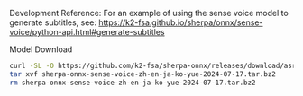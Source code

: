 
Development Reference:
For an example of using the sense voice model to generate subtitles, see:
https://k2-fsa.github.io/sherpa/onnx/sense-voice/python-api.html#generate-subtitles

Model Download
```sh
curl -SL -O https://github.com/k2-fsa/sherpa-onnx/releases/download/asr-models/sherpa-onnx-sense-voice-zh-en-ja-ko-yue-2024-07-17.tar.bz2
tar xvf sherpa-onnx-sense-voice-zh-en-ja-ko-yue-2024-07-17.tar.bz2
rm sherpa-onnx-sense-voice-zh-en-ja-ko-yue-2024-07-17.tar.bz2
```